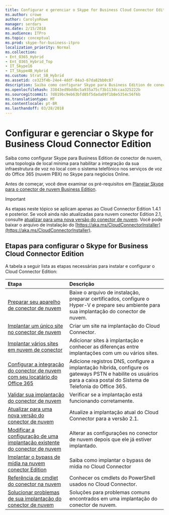 ```yaml
---
title: Configurar e gerenciar o Skype for Business Cloud Connector Edition
ms.author: crowe
author: CarolynRowe
manager: serdars
ms.date: 2/15/2018
ms.audience: ITPro
ms.topic: conceptual
ms.prod: skype-for-business-itpro
localization_priority: Normal
ms.collection:
- Ent_O365_Hybrid
- Ent_O365_Hybrid_Top
- IT_Skype16
- IT_Skype4B_Hybrid
ms.custom: Strat_SB_Hybrid
ms.assetid: ce323f4b-24e4-4ddf-84a3-67da82bb0c87
description: Saiba como configurar Skype para Business Edition de conector de nuvem, uma topologia de local mínima para habilitar a integração da sua infraestrutura de voz no local com o sistema telefônico nos serviços de voz do Office 365 (nuvem PBX) no Skype para negócios Online.
ms.openlocfilehash: 33843ed9bddbc5a935a75cf3b113dccaa325222b
ms.sourcegitcommit: 7d819bc9eb63bfd85f5dada09f1b8e5354c56f6b
ms.translationtype: MT
ms.contentlocale: pt-BR
ms.lasthandoff: 03/28/2018
---
```

# <a name="configure-and-manage-skype-for-business-cloud-connector-edition"></a>Configurar e gerenciar o Skype for Business Cloud Connector Edition
 
Saiba como configurar Skype para Business Edition de conector de nuvem, uma topologia de local mínima para habilitar a integração da sua infraestrutura de voz no local com o sistema telefônico nos serviços de voz do Office 365 (nuvem PBX) no Skype para negócios Online. 
  
Antes de começar, você deve examinar os pré-requisitos em [Planejar Skype para o conector de nuvem Business Edition](plan-skype-for-business-cloud-connector-edition.md).
  
> [!IMPORTANT]
> As etapas neste tópico se aplicam apenas ao Cloud Connector Edition 1.4.1 e posterior.  Se você ainda não atualizadas para nuvem conector Edition 2.1, consulte [atualizar para uma nova versão do conector de nuvem](upgrade-to-a-new-version-of-cloud-connector.md). Você pode baixar o arquivo de instalação do [https://aka.ms/CloudConnectorInstaller](https://aka.ms/CloudConnectorInstaller). 
  
## <a name="steps-to-configure-skype-for-business-cloud-connector-edition"></a>Etapas para configurar o Skype for Business Cloud Connector Edition

A tabela a seguir lista as etapas necessárias para instalar e configurar o Cloud Connector Edition:
  
|**Etapa**|**Descrição**|
|:-----|:-----|
|[Preparar seu aparelho de conector de nuvem](prepare-your-cloud-connector-appliance.md) <br/> |Baixe o arquivo de instalação, preparar certificados, configure o Hyper-V e prepare seu ambiente para sua implantação do conector de nuvem.  <br/> |
|[Implantar um único site no conector de nuvem](deploy-a-single-site-in-cloud-connector.md) <br/> |Criar um site na implantação do Cloud Connector.  <br/> |
|[Implantar vários sites em nuvem de conector](deploy-multiple-sites-in-cloud-connector.md) <br/> |Adicionar sites à implantação e conhecer as diferenças entre implantações com um ou vários sites.  <br/> |
|[Configurar a integração do conector de nuvem com seu locatário do Office 365](configure-cloud-connector-integration-with-your-office-365-tenant.md) <br/> |Adicione registros DNS, configure a implantação híbrida, configure os gateways PSTN e habilite os usuários para a caixa postal do Sistema de Telefonia do Office 365.  <br/> |
|[Validar sua implantação do conector de nuvem](validate-your-cloud-connector-deployment.md) <br/> |Verificar se a implantação está funcionando corretamente.  <br/> |
|[Atualizar para uma nova versão do conector de nuvem](upgrade-to-a-new-version-of-cloud-connector.md) <br/> |Atualize a implantação atual do Cloud Connector para a versão 2.1.  <br/> |
|[Modificar a configuração de uma implantação existente do conector de nuvem](modify-the-configuration-of-an-existing-cloud-connector-deployment.md) <br/> |Alterar as configurações no conector de nuvem depois que ele já estiver implantado.  <br/> |
|[Implantar o bypass de mídia na nuvem conector Edition](deploy-media-bypass-in-cloud-connector.md) <br/> |Saiba como implantar o bypass de mídia no Cloud Connector  <br/> |
|[Referência de cmdlet do conector na nuvem](cloud-connector-cmdlet-reference.md) <br/> |Conhecer os cmdlets do PowerShell usados no Cloud Connector.  <br/> |
|[Solucionar problemas de sua implantação do conector de nuvem](troubleshoot-your-cloud-connector-deployment.md) <br/> |Soluções para problemas comuns encontrados em uma implantação do conector de nuvem.  <br/> |
   


